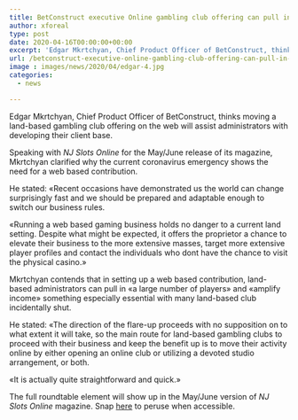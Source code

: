 ```yaml
---
title: BetConstruct executive Online gambling club offering can pull in a large number of players
author: xforeal 
type: post
date: 2020-04-16T00:00:00+00:00
excerpt: 'Edgar Mkrtchyan, Chief Product Officer of BetConstruct, thinks moving a land-based gambling club offering on the web will assist administrators with developing their client base '
url: /betconstruct-executive-online-gambling-club-offering-can-pull-in-a-large-number-of-players/
image : images/news/2020/04/edgar-4.jpg
categories:
  - news

---
```

Edgar Mkrtchyan, Chief Product Officer of BetConstruct, thinks moving a land-based gambling club offering on the web will assist administrators with developing their client base. 

Speaking with _NJ Slots Online_ for the May/June release of its magazine, Mkrtchyan clarified why the current coronavirus emergency shows the need for a web based contribution. 

He stated: &#171;Recent occasions have demonstrated us the world can change surprisingly fast and we should be prepared and adaptable enough to switch our business rules. 

&#171;Running a web based gaming business holds no danger to a current land setting. Despite what might be expected, it offers the proprietor a chance to elevate their business to the more extensive masses, target more extensive player profiles and contact the individuals who dont have the chance to visit the physical casino.&#187; 

Mkrtchyan contends that in setting up a web based contribution, land-based administrators can pull in &#171;a large number of players&#187; and &#171;amplify income&#187; something especially essential with many land-based club incidentally shut. 

He stated: &#171;The direction of the flare-up proceeds with no supposition on to what extent it will take, so the main route for land-based gambling clubs to proceed with their business and keep the benefit up is to move their activity online by either opening an online club or utilizing a devoted studio arrangement, or both. 

&#171;It is actually quite straightforward and quick.&#187; 

The full roundtable element will show up in the May/June version of _NJ Slots Online_ magazine. Snap [here][1] to peruse when accessible.

 [1]: #